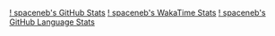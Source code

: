 [! spaceneb's GitHub Stats](https://github-readme-stats.vercel.app/api?username=spaceneb&count_private=true&show_icons=true&theme=dracula)
[! spaceneb's WakaTime Stats](https://github-readme-stats.vercel.app/api/wakatime?username=spaceneb&show_icons=true&theme=dracula)
[! spaceneb's GitHub Language Stats](https://github-readme-stats.vercel.app/api/top-langs?username=spaceneb&layout=compact&count_private=true&show_icons=true&theme=dracula)
